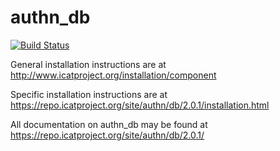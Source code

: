 # authn_db

[![Build Status](https://github.com/icatproject/authn.db/workflows/CI%20Build/badge.svg?branch=master)](https://github.com/icatproject/authn.db/actions?query=workflow%3A%22CI+Build%22)

General installation instructions are at http://www.icatproject.org/installation/component

Specific installation instructions are at https://repo.icatproject.org/site/authn/db/2.0.1/installation.html

All documentation on authn_db may be found at https://repo.icatproject.org/site/authn/db/2.0.1/
